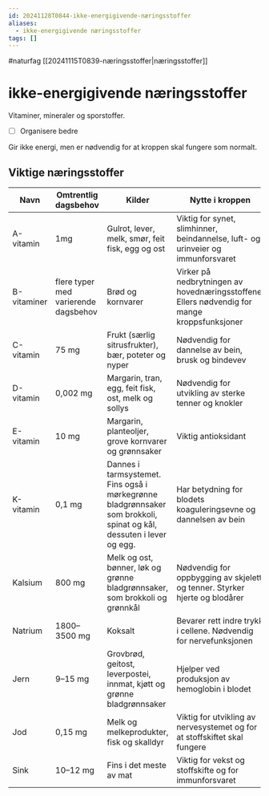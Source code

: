 ```yaml
---
id: 20241128T0844-ikke-energigivende-næringsstoffer
aliases:
  - ikke-energigivende næringsstoffer
tags: []
---
```


#naturfag [[20241115T0839-næringsstoffer|næringsstoffer]]

# ikke-energigivende næringsstoffer

Vitaminer, mineraler og sporstoffer.

- [ ] Organisere bedre

Gir ikke energi, men er nødvendig for at kroppen skal fungere som normalt.

## Viktige næringsstoffer

| Navn        | Omtrentlig dagsbehov                 | Kilder                                                                                                              | Nytte i kroppen                                                                              |
| ----------- | ------------------------------------ | ------------------------------------------------------------------------------------------------------------------- | -------------------------------------------------------------------------------------------- |
| A-vitamin   | 1mg                                  | Gulrot, lever, melk, smør, feit fisk, egg og ost                                                                    | Viktig for synet, slimhinner, beindannelse, luft- og urinveier og immunforsvaret             |
| B-vitaminer | flere typer med varierende dagsbehov | Brød og kornvarer                                                                                                   | Virker på nedbrytningen av hovednæringsstoffene. Ellers nødvendig for mange kroppsfunksjoner |
| C-vitamin   | 75 mg                                | Frukt (særlig sitrusfrukter), bær, poteter og nyper                                                                 | Nødvendig for dannelse av bein, brusk og bindevev                                            |
| D-vitamin   | 0,002 mg                             | Margarin, tran, egg, feit fisk, ost, melk og sollys                                                                 | Nødvendig for utvikling av sterke tenner og knokler                                          |
| E-vitamin   | 10 mg                                | Margarin, planteoljer, grove kornvarer og grønnsaker                                                                | Viktig antioksidant                                                                          |
| K-vitamin   | 0,1 mg                               | Dannes i tarmsystemet. Fins også i mørkegrønne bladgrønnsaker som brokkoli, spinat og kål, dessuten i lever og egg. | Har betydning for blodets koaguleringsevne og dannelsen av bein                              |
| Kalsium     | 800 mg                               | Melk og ost, bønner, løk og grønne bladgrønnsaker, som brokkoli og grønnkål                                         | Nødvendig for oppbygging av skjelett og tenner. Styrker hjerte og blodårer                   |
| Natrium     | 1800–3500 mg                         | Koksalt                                                                                                             | Bevarer rett indre trykk i cellene. Nødvendig for nervefunksjonen                            |
| Jern        | 9–15 mg                              | Grovbrød, geitost, leverpostei, innmat, kjøtt og grønne bladgrønnsaker                                              | Hjelper ved produksjon av hemoglobin i blodet                                                |
| Jod         | 0,15 mg                              | Melk og melkeprodukter, fisk og skalldyr                                                                            | Viktig for utvikling av nervesystemet og for at stoffskiftet skal fungere                    |
| Sink        | 10–12 mg                             | Fins i det meste av mat                                                                                             | Viktig for vekst og stoffskifte og for immunforsvaret                                        |
